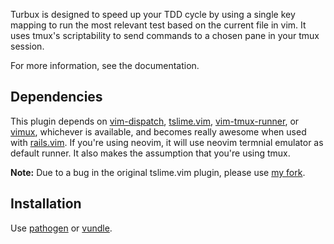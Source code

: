 Turbux is designed to speed up your TDD cycle by using a single key
mapping to run the most relevant test based on the current file in vim.
It uses tmux's scriptability to send commands to a chosen pane in your
tmux session.

For more information, see the documentation.


Dependencies
------------

This plugin depends on [vim-dispatch][7], [tslime.vim][1], [vim-tmux-runner][8], or [vimux][2],
whichever is available, and becomes really awesome when used with
[rails.vim][3]. If you're using neovim, it will use neovim termnial emulator as default runner.
It also makes the assumption that you're using tmux.

**Note:** Due to a bug in the original tslime.vim plugin, please use 
[my fork][4].


Installation
------------

Use [pathogen][5] or [vundle][6].

[1]: https://github.com/jgdavey/tslime.vim
[2]: https://github.com/benmills/vimux
[3]: https://github.com/tpope/vim-rails
[4]: https://github.com/jgdavey/tslime.vim
[5]: https://github.com/tpope/vim-pathogen
[6]: https://github.com/gmarik/vundle
[7]: https://github.com/tpope/vim-dispatch
[8]: https://github.com/christoomey/vim-tmux-runner
